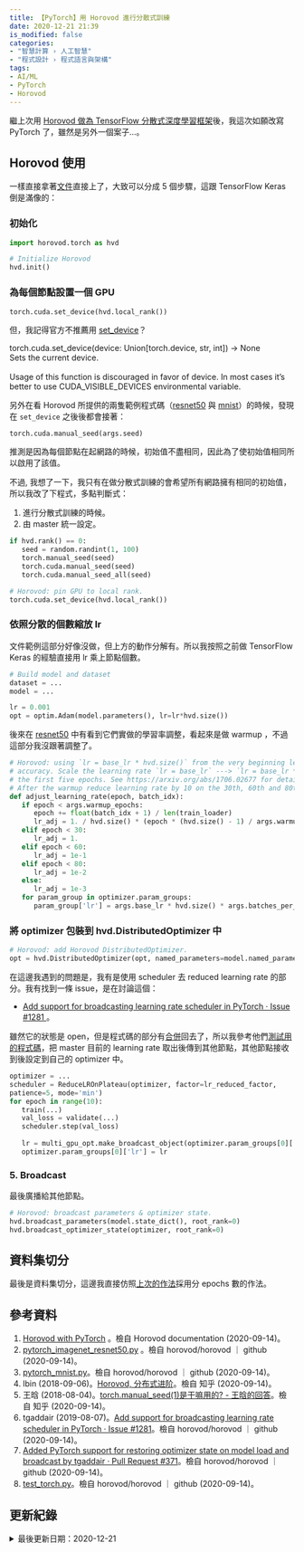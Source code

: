 ```yaml
---
title: 【PyTorch】用 Horovod 進行分散式訓練
date: 2020-12-21 21:39
is_modified: false
categories:
- "智慧計算 › 人工智慧"
- "程式設計 › 程式語言與架構"
tags:
- AI/ML
- PyTorch
- Horovod
--- 
```


繼上次用 [Horovod 做為 TensorFlow 分散式深度學習框架](/Distributed-Training-with-Horovod-for-TensorFlow-Keras)後，我這次如願改寫 PyTorch 了，雖然是另外一個案子...。

<!--more-->


## Horovod 使用
一樣直接拿著[文件](https://horovod.readthedocs.io/en/stable/pytorch.html#horovod-with-pytorch)直接上了，大致可以分成 5 個步驟，這跟 TensorFlow Keras 倒是滿像的：


### 初始化
```python
import horovod.torch as hvd

# Initialize Horovod
hvd.init()
```


### 為每個節點設置一個 GPU
```python
torch.cuda.set_device(hvd.local_rank())
```

但，我記得官方不推薦用 [set_device](https://pytorch.org/docs/stable/cuda.html)？

<div class="alert info"> 
<div class="head">torch.cuda.set_device(device: Union[torch.device, str, int]) → None</div>
Sets the current device.  <br>
<br>
Usage of this function is discouraged in favor of device. In most cases it’s better to use CUDA_VISIBLE_DEVICES environmental variable.
</div>
<p class="paragraph-spacing"></p>

另外在看 Horovod 所提供的兩隻範例程式碼（[resnet50](https://github.com/horovod/horovod/blob/master/examples/pytorch/pytorch_imagenet_resnet50.py) 與 [mnist](https://github.com/horovod/horovod/blob/master/examples/pytorch/pytorch_mnist.py)）的時候，發現在 `set_device` 之後後都會接著：

```
torch.cuda.manual_seed(args.seed)
```

推測是因為每個節點在起網路的時候，初始值不盡相同，因此為了使初始值相同所以啟用了該值。

<p class="paragraph-spacing"></p>

不過, 我想了一下，我只有在做分散式訓練的會希望所有網路擁有相同的初始值，所以我改了下程式，多點判斷式：  
1. 進行分散式訓練的時候。
2. 由 master 統一設定。

```python
if hvd.rank() == 0:
   seed = random.randint(1, 100)
   torch.manual_seed(seed)
   torch.cuda.manual_seed(seed)
   torch.cuda.manual_seed_all(seed)

# Horovod: pin GPU to local rank.
torch.cuda.set_device(hvd.local_rank())
```     


### 依照分散的個數縮放 lr 
文件範例這部分好像沒做，但上方的動作分解有。所以我按照之前做 TensorFlow Keras 的經驗直接用 lr 乘上節點個數。

```python
# Build model and dataset
dataset = ...
model = ...

lr = 0.001
opt = optim.Adam(model.parameters(), lr=lr*hvd.size())
```

<p class="paragraph-spacing"></p>

後來在 [resnet50](https://github.com/horovod/horovod/blob/master/examples/pytorch/pytorch_imagenet_resnet50.py) 中有看到它們實做的學習率調整，看起來是做 warmup ，不過這部分我沒跟著調整了。

```python
# Horovod: using `lr = base_lr * hvd.size()` from the very beginning leads to worse final
# accuracy. Scale the learning rate `lr = base_lr` ---> `lr = base_lr * hvd.size()` during
# the first five epochs. See https://arxiv.org/abs/1706.02677 for details.
# After the warmup reduce learning rate by 10 on the 30th, 60th and 80th epochs.
def adjust_learning_rate(epoch, batch_idx):
   if epoch < args.warmup_epochs:
      epoch += float(batch_idx + 1) / len(train_loader)
      lr_adj = 1. / hvd.size() * (epoch * (hvd.size() - 1) / args.warmup_epochs + 1)
   elif epoch < 30:
      lr_adj = 1.
   elif epoch < 60:
      lr_adj = 1e-1
   elif epoch < 80:
      lr_adj = 1e-2
   else:
      lr_adj = 1e-3
   for param_group in optimizer.param_groups:
      param_group['lr'] = args.base_lr * hvd.size() * args.batches_per_allreduce * lr_adj
```


### 將 optimizer 包裝到 hvd.DistributedOptimizer 中
```python
# Horovod: add Horovod DistributedOptimizer.
opt = hvd.DistributedOptimizer(opt, named_parameters=model.named_parameters())
```

在這邊我遇到的問題是，我有是使用 scheduler 去 reduced learning rate 的部分。我有找到一條  issue，是在討論這個：
- [Add support for broadcasting learning rate scheduler in PyTorch · Issue #1281 ](https://github.com/horovod/horovod/issues/1281)。

雖然它的狀態是 open，但是程式碼的部分有[合併](https://github.com/horovod/horovod/pull/371/files#diff-b134e260de34b7f653af3c43e362f305L124)回去了，所以我參考他們[測試用的程式碼](https://github.com/horovod/horovod/blob/e4554de96100f5a0e8686cd41cf99a6fe8a71e62/test/test_torch.py#L1506)，把 master 目前的 learning rate 取出後傳到其他節點，其他節點接收到後設定到自己的 optimizer 中。

```python
optimizer = ...
scheduler = ReduceLROnPlateau(optimizer, factor=lr_reduced_factor,
patience=5, mode='min')
for epoch in range(10):
   train(...)
   val_loss = validate(...)
   scheduler.step(val_loss)
   
   lr = multi_gpu_opt.make_broadcast_object(optimizer.param_groups[0]['lr'])
   optimizer.param_groups[0]['lr'] = lr
```


### 5. Broadcast
最後廣播給其他節點。

```python
# Horovod: broadcast parameters & optimizer state.
hvd.broadcast_parameters(model.state_dict(), root_rank=0)
hvd.broadcast_optimizer_state(optimizer, root_rank=0)
```



## 資料集切分

最後是資料集切分，這邊我直接仿照[上次的作法](/Distributed-Training-with-Horovod-for-TensorFlow-Keras)採用分 epochs 數的作法。



## 參考資料 
1. [Horovod with PyTorch](https://horovod.readthedocs.io/en/stable/pytorch.html#horovod-with-pytorch) 。檢自 Horovod documentation (2020-09-14)。
2. [pytorch_imagenet_resnet50.py](https://github.com/horovod/horovod/blob/master/examples/pytorch_imagenet_resnet50.py) 。檢自 horovod/horovod ｜ github (2020-09-14)。
3. [pytorch_mnist.py](https://github.com/horovod/horovod/blob/master/examples/pytorch_mnist.py)。檢自 horovod/horovod ｜ github (2020-09-14)。
4. lbin (2018-09-06)。[Horovod, 分布式进阶](https://github.com/horovod/horovod/blob/master/examples/pytorch_mnist.py)。檢自 知乎 (2020-09-14)。
5. 王晗 (2018-08-04)。[torch.manual_seed(1)是干嘛用的? - 王晗的回答](https://www.zhihu.com/question/288350769/answer/460171615)。檢自 知乎 (2020-09-14)。
6. tgaddair (2019-08-07)。[Add support for broadcasting learning rate scheduler in PyTorch · Issue #1281](https://github.com/horovod/horovod/issues/1281)。檢自 horovod/horovod ｜ github (2020-09-14)。
7. [Added PyTorch support for restoring optimizer state on model load and broadcast by tgaddair · Pull Request #371](https://github.com/horovod/horovod/pull/371/files#diff-b134e260de34b7f653af3c43e362f305L124)。檢自 horovod/horovod ｜ github (2020-09-14)。
8. [test_torch.py](https://github.com/horovod/horovod/blob/e4554de96100f5a0e8686cd41cf99a6fe8a71e62/test/test_torch.py)。檢自 horovod/horovod ｜ github (2020-09-14)。
 


## 更新紀錄
<details class="update_stamp">
  <summary>最後更新日期：2020-12-21</summary>
  <ul>
    <li>2020-12-21 發布</li>
    <li>2020-09-14 完稿</li>
    <li>2020-09-10 起稿</li>
  </ul>
</details>